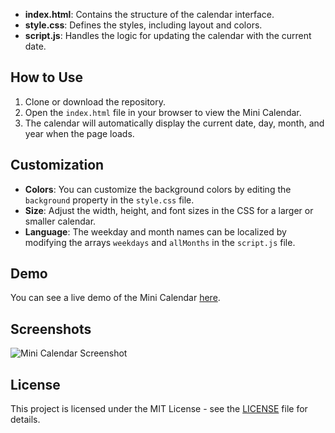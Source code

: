 
- **index.html**: Contains the structure of the calendar interface.
- **style.css**: Defines the styles, including layout and colors.
- **script.js**: Handles the logic for updating the calendar with the current date.

## How to Use
1. Clone or download the repository.
2. Open the `index.html` file in your browser to view the Mini Calendar.
3. The calendar will automatically display the current date, day, month, and year when the page loads.

## Customization
- **Colors**: You can customize the background colors by editing the `background` property in the `style.css` file.
- **Size**: Adjust the width, height, and font sizes in the CSS for a larger or smaller calendar.
- **Language**: The weekday and month names can be localized by modifying the arrays `weekdays` and `allMonths` in the `script.js` file.

## Demo
You can see a live demo of the Mini Calendar [here](https://example.com/mini-calendar-demo).

## Screenshots
![Mini Calendar Screenshot](./img/calendar-screenshot.jpg)

## License
This project is licensed under the MIT License - see the [LICENSE](LICENSE) file for details.
